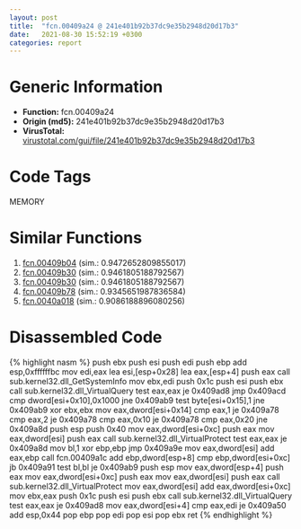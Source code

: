 ```yaml
---
layout: post
title:  "fcn.00409a24 @ 241e401b92b37dc9e35b2948d20d17b3"
date:   2021-08-30 15:52:19 +0300
categories: report
---
```


# Generic Information
- **Function:** fcn.00409a24
- **Origin (md5):** 241e401b92b37dc9e35b2948d20d17b3
- **VirusTotal:** [virustotal.com/gui/file/241e401b92b37dc9e35b2948d20d17b3][virustotal_ref]

# Code Tags
<span class="tag" id="MEMORY">MEMORY</span>


# Similar Functions

1. [fcn.00409b04][similar_1_ref] (sim.: 0.9472652809855017)
2. [fcn.00409b30][similar_2_ref] (sim.: 0.9461805188792567)
3. [fcn.00409b30][similar_3_ref] (sim.: 0.9461805188792567)
4. [fcn.00409b78][similar_4_ref] (sim.: 0.9345651987836584)
5. [fcn.0040a018][similar_5_ref] (sim.: 0.9086188896080256)


# Disassembled Code

{% highlight nasm %}
push ebx
push esi
push edi
push ebp
add esp,0xffffffbc
mov edi,eax
lea esi,[esp+0x28]
lea eax,[esp+4]
push eax
call sub.kernel32.dll_GetSystemInfo
mov ebx,edi
push 0x1c
push esi
push ebx
call sub.kernel32.dll_VirtualQuery
test eax,eax
je 0x409ad8
jmp 0x409acd
cmp dword[esi+0x10],0x1000
jne 0x409ab9
test byte[esi+0x15],1
jne 0x409ab9
xor ebx,ebx
mov eax,dword[esi+0x14]
cmp eax,1
je 0x409a78
cmp eax,2
je 0x409a78
cmp eax,0x10
je 0x409a78
cmp eax,0x20
jne 0x409a8d
push esp
push 0x40
mov eax,dword[esi+0xc]
push eax
mov eax,dword[esi]
push eax
call sub.kernel32.dll_VirtualProtect
test eax,eax
je 0x409a8d
mov bl,1
xor ebp,ebp
jmp 0x409a9e
mov eax,dword[esi]
add eax,ebp
call fcn.00409a1c
add ebp,dword[esp+8]
cmp ebp,dword[esi+0xc]
jb 0x409a91
test bl,bl
je 0x409ab9
push esp
mov eax,dword[esp+4]
push eax
mov eax,dword[esi+0xc]
push eax
mov eax,dword[esi]
push eax
call sub.kernel32.dll_VirtualProtect
mov eax,dword[esi]
add eax,dword[esi+0xc]
mov ebx,eax
push 0x1c
push esi
push ebx
call sub.kernel32.dll_VirtualQuery
test eax,eax
je 0x409ad8
mov eax,dword[esi+4]
cmp eax,edi
je 0x409a50
add esp,0x44
pop ebp
pop edi
pop esi
pop ebx
ret 
{% endhighlight %}


[similar_1_ref]: /report/fcn.00409b04@e1cfd2251920da7635928443c90c6b4d
[similar_2_ref]: /report/fcn.00409b30@e9398015e0cb217dd733ec66460ced7d
[similar_3_ref]: /report/fcn.00409b30@e4a72fe437dbc99d650504e450f93aae
[similar_4_ref]: /report/fcn.00409b78@7610eb4a4e290563f87db1cc0480b6e7
[similar_5_ref]: /report/fcn.0040a018@4f80ac3d231aa2cc69a16e7195916d21
[virustotal_ref]: https://www.virustotal.com/gui/file/241e401b92b37dc9e35b2948d20d17b3